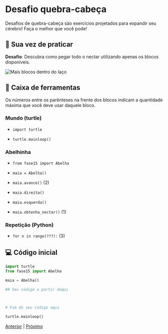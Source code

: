 # Desafio quebra-cabeça

Desafios de quebra-cabeça são exercícios projetados para expandir seu cérebro!
Faça o melhor que você pode!


## 🐝 Sua vez de praticar

**Desafio**: Descubra como pegar todo o nectar utilizando apenas os blocos disponíveis.

![Mais blocos dentro do laço](cenario_15.png "Mais blocos dentro do laço")


## 🧰 Caixa de ferramentas

Os números entre os parênteses na frente dos blocos indicam a quantidade máxima
que você deve usar daquele bloco.

### Mundo (turtle)

- `import turtle`

- `turtle.mainloop()`

### Abelhinha

- `from fase15 import Abelha`

- `maia = Abelha()`

- `maia.avance()` (2)

- `maia.direita()`

- `maia.esquerda()`

- `maia.obtenha_nectar()` (1)

### Repetição (Python)

- `for n in range(???):` (3)


## 💻 Código inicial

```python
import turtle
from fase15 import Abelha

maia = Abelha()

## Seu código a partir daqui



# Fim do seu código aqui

turtle.mainloop()

```

[Anterior](../fase14/README.md) | [Próximo](../fase15/README.md)